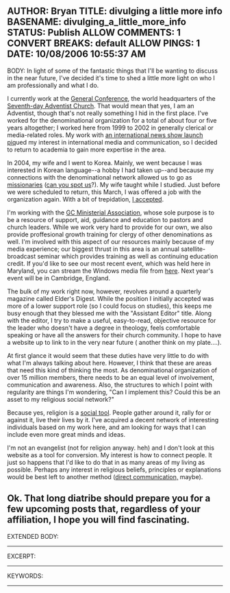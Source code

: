 AUTHOR: Bryan
TITLE: divulging a little more info
BASENAME: divulging_a_little_more_info
STATUS: Publish
ALLOW COMMENTS: 1
CONVERT BREAKS: __default__
ALLOW PINGS: 1
DATE: 10/08/2006 10:55:37 AM
-----
BODY:
In light of some of the fantastic things that I'll be wanting to discuss in the near future, I've decided it's time to shed a little more light on who I am professionally and what I do.

I currently work at the <a href="http://www.adventist.org/world_headquarters/index.html.en">General Conference</a>, the world headquarters of the <a href="http://www.adventist.org/">Seventh-day Adventist Church</a>. That would mean that yes, I am an Adventist, though that's not really something I hid in the first place. I've worked for the denominational organization for a total of about four or five years altogether; I worked here from 1999 to 2002 in generally clerical or media-related roles. My work with <a href="http://news.adventist.org/data/2002/06/1027445730/index.html.en">an international news show launch piq</a>ued my interest in international media and communication, so I decided to return to academia to gain more expertise in the area.

In 2004, my wife and I went to Korea. Mainly, we went because I was interested in Korean language--a hobby I had taken up--and because my connections with the denominational network allowed us to go as <a href="http://www.sdakorea.org/">missionaries</a> (<a href="http://www.koreasda.org/alumni/alumni.htm?page=8&keyfield=&key=">can you spot us</a>?). My wife taught while I studied. Just before we were scheduled to return, this March, I was offered a job with the organization again. With a bit of trepidation, <a href="http://70.47.137.12/leftsider/2006/05/some_of_you_may_not.htm">I accepted</a>. 

I'm working with the <a href="http://www.ministerialassociation.com/">GC Ministerial Association</a>, whose sole purpose is to be a resource of support, aid, guidance and education to pastors and church leaders. While we work very hard to provide for our own, we also provide proffesional growth training for clergy of other denominations as well. I'm involved with this aspect of our resources mainly because of my media experience; our biggest thrust in this area is an annual satellite-broadcast seminar which provides training as well as continuing education credit. If you'd like to see our most recent event, which was held here in Maryland, you can stream the Windows media file from <a href="mms://archived.hopetv.org/atn/2006-preach.wmv">here</a>. Next year's event will be in Cambridge, England.

The bulk of my work right now, however, revolves around a quarterly magazine called Elder's Digest. While the position I initially accepted was more of a lower support role (so I could focus on studies), this keeps me busy enough that they blessed me with the "Assistant Editor" title. Along with the editor, I try to make a useful, easy-to-read, objective resource for the leader who doesn't have a degree in theology, feels comfortable speaking or have all the answers for their church community. I hope to have a website up to link to in the very near future ( another think on my plate....).

At first glance it would seem that these duties have very little to do with what I'm always talking about here. However, I think that these are areas that need this kind of thinking the most. As denominational organization of over 15 million members, there needs to be an equal level of involvement, communication and awareness. Also, the structures to which I point with regularity are things I'm wondering, "Can I implement this? Could this be an asset to my religious social network?"

Because yes, religion is a <a href="http://70.47.137.12/leftsider/2006/09/my_network_vehicles.htm">social tool</a>. People gather around it, rally for or against it, live their lives by it. I've acquired a decent network of interesting individuals based on my work here, and am looking for ways that I can include even more great minds and ideas. 

I'm not an evangelist (not for religion anyway. heh) and I don't look at this website as a tool for conversion. My interest is how to connect people. It just so happens that I'd like to do that in as many areas of my living as possible. Perhaps any interest in religious beliefs, principles or explanations would be best left to another method (<a href="mailto:bryan@leftsider.com">direct communication,</a> maybe).

Ok. That long diatribe should prepare you for a few upcoming posts that, regardless of your affiliation, I hope you will find fascinating.
-----
EXTENDED BODY:

-----
EXCERPT:

-----
KEYWORDS:

-----


